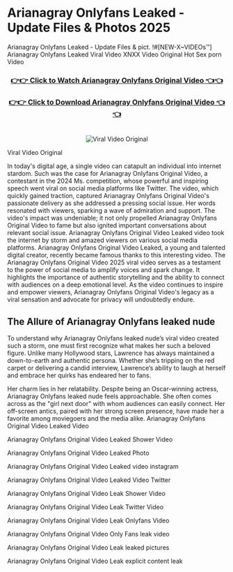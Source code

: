 # Arianagray Onlyfans Leaked - Update Files & Photos 2025

Arianagray Onlyfans Leaked - Update Files & pict. !#[NEW-X~VIDEOs™] Arianagray Onlyfans Leaked Viral Video XNXX Video Original Hot Sex porn Video
<br>
<div align="center">
<h3><a href="https://links2leaks.com?utm_source=arianagray&utm_medium=gitlong" rel="nofollow">👉👉 Click to Watch Arianagray Onlyfans Original Video 👈👈</a></h3>
<h3><a href="https://links2leaks.com?utm_source=arianagray&utm_medium=gitlong" rel="nofollow">👉👉 Click to Download Arianagray Onlyfans Original Video 👈👈</a></h3>
<br>
<a href="https://links2leaks.com?utm_source=arianagray&utm_medium=gitlong" rel="nofollow"><img src="https://i.ibb.co/Gkj2r4b/banner.png" alt="Viral Video Original" style="max-width: 100%; display: inline-block;" data-target="animated-image.originalImage"></a>
</div>

Viral Video Original

In today's digital age, a single video can catapult an individual into internet stardom. Such was the case for Arianagray Onlyfans Original Video, a contestant in the 2024 Ms. competition, whose powerful and inspiring speech went viral on social media platforms like Twitter.
The video, which quickly gained traction, captured Arianagray Onlyfans Original Video's passionate delivery as she addressed a pressing social issue. Her words resonated with viewers, sparking a wave of admiration and support. The video's impact was undeniable; it not only propelled Arianagray Onlyfans Original Video to fame but also ignited important conversations about relevant social issue.
Arianagray Onlyfans Original Video Leaked video took the internet by storm and amazed viewers on various social media platforms. Arianagray Onlyfans Original Video Leaked, a young and talented digital creator, recently became famous thanks to this interesting video.
The Arianagray Onlyfans Original Video 2025 viral video serves as a testament to the power of social media to amplify voices and spark change. It highlights the importance of authentic storytelling and the ability to connect with audiences on a deep emotional level. As the video continues to inspire and empower viewers, Arianagray Onlyfans Original Video's legacy as a viral sensation and advocate for privacy will undoubtedly endure.

<h2>The Allure of Arianagray Onlyfans leaked nude</h2>


To understand why Arianagray Onlyfans leaked nude’s viral video created such a storm, one must first recognize what makes her such a beloved figure. Unlike many Hollywood stars, Lawrence has always maintained a down-to-earth and authentic persona. Whether she’s tripping on the red carpet or delivering a candid interview, Lawrence’s ability to laugh at herself and embrace her quirks has endeared her to fans.

Her charm lies in her relatability. Despite being an Oscar-winning actress, Arianagray Onlyfans leaked nude feels approachable. She often comes across as the "girl next door" with whom audiences can easily connect. Her off-screen antics, paired with her strong screen presence, have made her a favorite among moviegoers and the media alike.
Arianagray Onlyfans Original Video Leaked Video

Arianagray Onlyfans Original Video Leaked Shower Video

Arianagray Onlyfans Original Video Leaked Photo

Arianagray Onlyfans Original Video Leaked video instagram

Arianagray Onlyfans Original Video Leaked Video Twitter

Arianagray Onlyfans Original Video Leak Shower Video

Arianagray Onlyfans Original Video Leak Twitter Video

Arianagray Onlyfans Original Video Leak Onlyfans Video

Arianagray Onlyfans Original Video Only Fans leak video

Arianagray Onlyfans Original Video Leak leaked pictures

Arianagray Onlyfans Original Video Leak explicit content leak